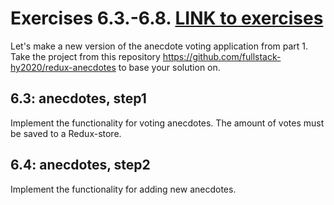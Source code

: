 # Exercises 6.3.-6.8. [LINK to exercises](https://fullstackopen.com/en/part6/flux_architecture_and_redux#exercises-6-3-6-8)
Let's make a new version of the anecdote voting application from part 1. Take the project from this repository https://github.com/fullstack-hy2020/redux-anecdotes to base your solution on.

## 6.3: anecdotes, step1
Implement the functionality for voting anecdotes. The amount of votes must be saved to a Redux-store.

## 6.4: anecdotes, step2
Implement the functionality for adding new anecdotes.